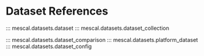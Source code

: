 # Dataset References
::: mescal.datasets.dataset
::: mescal.datasets.dataset_collection

[//]: # (::: mescal.datasets.dataset_collection.DatasetMergeCollection)
[//]: # (::: mescal.datasets.dataset_collection.DatasetConcatCollection)
::: mescal.datasets.dataset_comparison
::: mescal.datasets.platform_dataset
::: mescal.datasets.dataset_config